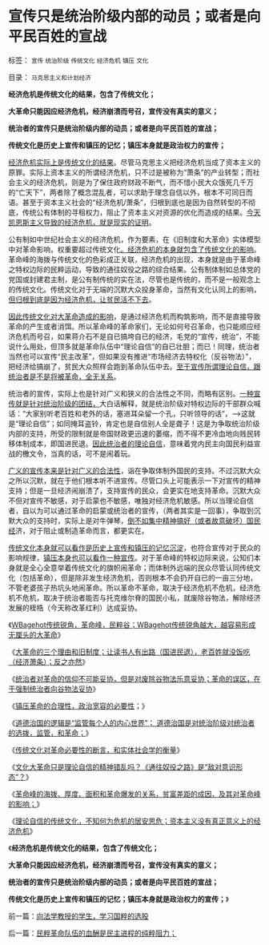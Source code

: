 # 宣传只是统治阶级内部的动员；或者是向平民百姓的宣战

标签： `宣传` `统治阶级` `传统文化` `经济危机` `镇压` `文化` 

目录： `马克思主义和计划经济`

**经济危机是传统文化的结果，包含了传统文化；**

**大革命只能因应经济危机，经济崩溃而号召，宣传没有真实的意义；**

**统治者的宣传只是统治阶级内部的动员；或者是向平民百姓的宣战；**

**传统文化是历史上宣传和镇压的记忆；镇压本身就是政治权力的宣传；**

[经济危机实际上是传统文化的结果](../../../2012/5/28/最多只有一种经济学是科学的.md)。尽管马克思主义把经济危机当成了资本主义的原罪。实际上资本主义的所谓经济危机，只不过是被称为“萧条”的产业转型；而社会主义的经济危机，则是为了保住政府财政不断气，而不惜小民大众饿死几千万的“亡天下”，两者除了概念混乱者，可以求助于理念自信以外，根本不可同日而语。甚至于资本主义社会的“经济危机/萧条”，归根到底也是因为自然转型的不彻底，传统公有体制的寻租权力，阻止了资本主义对资源的优化而造成的结果。[今天凯恩斯主义导致的经济危机，就是现实的证明](../../../2013/4/17/“储蓄”就是“资本逐利”,及“储蓄是否有利增长，还是有害”的哲学命题.md)。



公有制如中世纪社会主义的经济危机，作为要素，在《旧制度和大革命》实体模型中对革命影响，权重要超过传统文化[。经济危机的本身就包含了传统文化的影响](../../../2013/5/31/执政合法性的丧失，以财政危机为症状，以经济崩溃为根本，以革命为显象.md)。革命峰的海拨与传统文化的色彩成正关联，经济危机的出现，本身就是由于革命峰之特权边际的民粹运动，导致的通往奴役之路的综合结果。公有制体制如总体党的党国或封建君主制，是公有制传统的实在法，尽管也是传统的，而不是一般观念上的传统文化。传统文化对于无端的沉默大众投身革命，当然有文化认同上的影响，[但归根到底是因为经济危机，让贫民活不下去](../../../2013/5/29/“造反有理，革命无罪”的传统和误区.md)。

[因此传统文化对大革命造成的影响](../../../2013/6/2/党内民主论是传统文化的共识，“润物细无声”.md)，是通过经济危机而构筑影响，而不是直接导致革命的产生或者消饵。所以革命峰的革命家们，无论如何号召革命，也只能顺应经济危机而号召，如果蒋介石不是自已搞垮自已的经济，毛党的“宣传，统治”，不能说什么用处，但顶多就是革命队伍中“理论自信”的自已壮胆；而已！同理，统治者当然也可以宣传“民主改革”，但如果没有推进“市场经济去特权化（反谷物法）”，把经济给搞崩了，贫民大众照样会跑到革命队伍中去。[至于宣传所谓理论自信，跟统治者是不是将被革命，全无关系](../../../2013/6/4/《通往奴役之路》是“敌对意识形态”“意图颠覆”？.md)。

统治者的宣传，实际上也是针对广义和狭义的合法性之不同，而略有区别。[一种宣传就是针对统治阶级的团结，](../../../2013/6/1/团结和约法，政治合法性的狭义与广义的常见歧义.md)大白话解释，就是统治阶级对特权边际的干部群众喊话：“大家别听老百姓和老外的话，塞进耳朵留一个孔，只听领导的话”，——>这就是“理论自信”；如同掩耳盗铃，肯定也是自信别人全是聋子！这是为争取统治阶级内部的支持，所受的限制就是帝国财政更迅速的萎缩，而不得不更冷血地向贱民转移体制成本，即国进民退。[因此统治者的理论自信](../../../2013/6/4/《通往奴役之路》是“敌对意识形态”“意图颠覆”？.md)，意味着党内民主向国民利益宣战的檄文令，当真的话，可不是闹着玩。

[广义的宣传本来是针对广义的合法性](../../../2013/6/3/大革命终致极权，反谷物法终有民主.md)，诣在争取体制外国民的支持。不过沉默大众之所以沉默，就在于他们根本听不进宣传。尽管口头上可能表示一下对宣传的精神支持；但是一旦经济闹崩溃了，支持宣传的民众，会更实在地支持革命。沉默大众不但对宣传不敏感，对于启蒙也不敏感，唯独对经济危机敏感。所以当理论自信者，自以为可以通过革命的启蒙或统治者的宣传，（两者其实是一回事），争取到沉默大众的支持时，实际上是对牛弹琴，[倒不如集中精神搞好（或者故意破坏）国民经](../../../2013/6/3/大革命的三个理由和旧制度；张鸣教授的误区；.md)济，对于阻止或制造革命而言，都更实在。

[传统文化本身就可以看作是历史上宣传和镇压的记忆沉淀](../../../2013/6/4/传统文化对革命必要性的断言，和实体社会学的衡量；.md)，也符合宣传对于民众的影响规律，[镇压本身也可以看作一种宣传](../../../2011/2/25/非洲动乱的逻辑和极端分子.md)。对于革命峰的特权边际来说，公知们本身就是全心全意举着传统文化的旗帜闹革命；而体制外远端的民众尽管认同传统文化（包括革命），但是除非发生经济危机，否则根本不会扔开自已的一亩三分地，不管老婆孩子热坑头地闹革命。所以革命不革命，取决于经济危机不危机，经济危机不危机，取决于统治者能否与托克维尔脊的国民小私，就废除谷物法，解除经济发展的桎梏（今天称改革红利）达成妥协。

《[WBagehot传统锐角，革命峰，民粹谷；WBagehot传统锐角越大，越容易形成无厘头的大革命](../../../2013/6/2/革命峰，民粹谷,WBagehot传统锐角.md)》

《[大革命的三个理由和旧制度；让读书人有出路（国进民退），老百姓就没饭吃（经济萧条）；反之亦然](../../../2013/6/3/大革命的三个理由和旧制度；张鸣教授的误区；.md)》

《[统治者对革命的信仰不可能妥协，但是对废除谷物法乐意妥协；革命的误区，在于强制统治者向谷物法妥协](../../../2013/6/3/大革命终致极权，反谷物法终有民主.md)》

《[镇压革命的合理性，政治宽容的必要性](../../../2013/6/4/反革命的合理性，政治宽容的必要性.md)；》

《[道德治国的逻辑是“监管每个人的内心世界”；
道德治国是对统治阶级对统治者的选拨，监管，和革命；](../../../2013/6/4/成者王侯败者寇！道德治国的选拨，监管，革命.md)》

《[传统文化对革命必要性的断言，和实体社会学的衡量](../../../2013/6/4/传统文化对革命必要性的断言，和实体社会学的衡量；.md)》

《[文化大革命只是理论自信的精神错乱吗？《通往奴役之路》是“敌对意识形态”？](../../../2013/6/4/《通往奴役之路》是“敌对意识形态”“意图颠覆”？.md)》

《[革命峰的海拨、厚度、面积和革命爆发的关系，贫富差距的成因，及其对革命峰的影响；](../../../2013/6/5/从贫富差距的成因理解革命峰，美国社会比中国要稳定得多.md)》

《[理论自信的传统文化，不知何为危机的居安思危；资本主义没有真正意义上的经济危机](../../../2013/6/5/竭泽而渔的理论自信，杀鸡取卵的回光返照.md)》

《**经济危机是传统文化的结果，包含了传统文化；**

**大革命只能因应经济危机，经济崩溃而号召，宣传没有真实的意义；**

**统治者的宣传只是统治阶级内部的动员；或者是向平民百姓的宣战；**

**传统文化是历史上宣传和镇压的记忆；镇压本身就是政治权力的宣传；**》



前一篇：[向法学教授的学生，学习国粹的选股](../../../2013/6/5/向法学教授的学生，学习国粹的选股.md)

后一篇：[民粹革命队伍的血酬是民主进程的纯粹阻力；](../../../2013/6/6/民粹革命队伍的血酬是民主进程的纯粹阻力；.md)